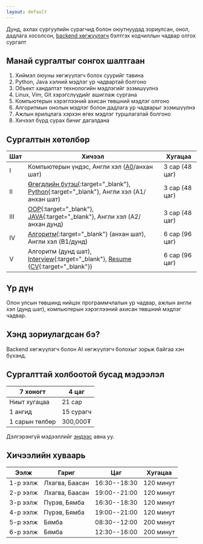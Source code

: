 ```yaml
---
layout: default
---
```


Дунд, ахлах сургуулийн сурагчид болон оюутнуудад зориулсан, онол, дадлага хосолсон, [backend хөгжүүлэгч](./backend.md) бэлтгэх кодчиллын чадвар олгох сургалт

## Манай сургалтыг сонгох шалтгаан

1. Хиймэл оюуны хөгжүүлэгч болох суурийг тавина
1. Python, Java хэлний мэдлэг ур чадвартай болгоно
1. Объект хандалтат технологийн мэдлэгийг эзэмшүүлнэ
1. Linux, Vim, Git хэрэгслүүдийг ашиглаж сургана
1. Компьютерын хэрэглээний ахисан төвшний мэдлэг олгоно
1. Алгоритмын онолын мэдлэг болон дадлага ур чадварыг эзэмшүүлнэ
1. Ажлын ярилцлага хэрхэн өгөх мэдлэг туршлагатай болгоно
1. Хичээл бүрд сурах бичиг дагалдана

## Сургалтын хөтөлбөр

| Шат | Хичээл                                                                          | Хугацаа |
|-----|---------------------------------------------------------------------------------|-------------------|
| I   | Компьютерын үндэс, Англи хэл ([A0](https://en.wikipedia.org/wiki/Common_European_Framework_of_Reference_for_Languages)/анхан шат)            | 3 сар (48 цаг) |
| II  | [Өгөгдлийн бүтэц](https://mn.wikipedia.org/wiki/%D3%A8%D0%B3%D3%A9%D0%B3%D0%B4%D0%BB%D0%B8%D0%B9%D0%BD_%D0%B1%D2%AF%D1%82%D1%8D%D1%86){:target="_blank"}, [Python](https://mn.wikipedia.org/wiki/Python){:target="_blank"}, Англи хэл (A1/анхан шат)          | 3 сар (48 цаг) |
| III | [OOP](https://mn.wikipedia.org/wiki/%D0%9E%D0%B1%D1%8A%D0%B5%D0%BA%D1%82_%D1%85%D0%B0%D0%BD%D0%B4%D0%B0%D0%BB%D1%82%D0%B0%D1%82_%D0%BF%D1%80%D0%BE%D0%B3%D1%80%D0%B0%D0%BC%D0%BC%D1%87%D0%BB%D0%B0%D0%BB){:target="_blank"}, [JAVA](https://mn.wikipedia.org/wiki/Java){:target="_blank"}, Англи хэл (A2/анхан дунд) | 3 сар (48 цаг) |
| IV  | [Алгоритм](https://mn.wikipedia.org/wiki/%D0%90%D0%BB%D0%B3%D0%BE%D1%80%D0%B8%D1%82%D0%BC){:target="_blank"}  (анхан шат), Англи хэл (B1/дунд)         | 6 сар (96 цаг) |
| V   | Алгоритм (дунд шат), [Interview](https://mn.wikipedia.org/wiki/%D0%AF%D1%80%D0%B8%D0%BB%D1%86%D0%BB%D0%B0%D0%B3%D0%B0){:target="_blank"}, [Resume](https://en.wikipedia.org/wiki/R%C3%A9sum%C3%A9) ([CV](https://en.wikipedia.org/wiki/Curriculum_vitae){:target="_blank"})   | 6 сар (96 цаг) |

## Үр дүн

Олон улсын төвшинд нийцэх программчлалын ур чадвар, ажлын англи хэл (дунд шат), компьютерын хэрэглээний ахисан төвшний мэдлэг чадвар.

## Хэнд зориулагдсан бэ? 

Backend хөгжүүлэгч болон AI хөгжүүлэгч болохыг зорьж байгаа хэн бүхэнд.

## Сургалттай холбоотой бусад мэдээлэл

| 7 хоногт | 4 цаг |
|---|---|
| Ниыт хугацаа | 21 сар |
| 1 ангид | 15 сурагч |
| 1 сарын төлбөр | 300,000₮ |

Дэлгэрэнгүй мэдээллийг [эндээс](./faq.md) авна уу.

## Хичээлийн хуваарь

| Ээлж | Гариг | Цаг | Хугацаа |
|---|---|---|---|
| 1-р ээлж | Лхагва, Баасан | 16:30--18:30 | 120 минут |
| 2-р ээлж | Лхагва, Баасан | 19:00--21:00 | 120 минут |
| 3-р ээлж | Пүрэв, Бямба | 16:30--18:30 | 120 минут |
| 4-р ээлж | Пүрэв, Бямба | 19:00--21:00 | 120 минут |
| 5-р ээлж | Бямба | 08:30--12:00 | 200 минут |
| 6-р ээлж | Бямба | 12:30--16:00 | 200 минут |
